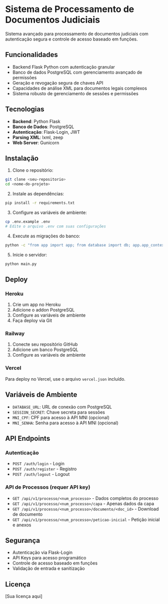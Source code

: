 # Sistema de Processamento de Documentos Judiciais

Sistema avançado para processamento de documentos judiciais com autenticação segura e controle de acesso baseado em funções.

## Funcionalidades

- Backend Flask Python com autenticação granular
- Banco de dados PostgreSQL com gerenciamento avançado de permissões
- Geração e revogação segura de chaves API
- Capacidades de análise XML para documentos legais complexos
- Sistema robusto de gerenciamento de sessões e permissões

## Tecnologias

- **Backend**: Python Flask
- **Banco de Dados**: PostgreSQL
- **Autenticação**: Flask-Login, JWT
- **Parsing XML**: lxml, zeep
- **Web Server**: Gunicorn

## Instalação

1. Clone o repositório:
```bash
git clone <seu-repositorio>
cd <nome-do-projeto>
```

2. Instale as dependências:
```bash
pip install -r requirements.txt
```

3. Configure as variáveis de ambiente:
```bash
cp .env.example .env
# Edite o arquivo .env com suas configurações
```

4. Execute as migrações do banco:
```bash
python -c "from app import app; from database import db; app.app_context().push(); db.create_all()"
```

5. Inicie o servidor:
```bash
python main.py
```

## Deploy

### Heroku

1. Crie um app no Heroku
2. Adicione o addon PostgreSQL
3. Configure as variáveis de ambiente
4. Faça deploy via Git

### Railway

1. Conecte seu repositório GitHub
2. Adicione um banco PostgreSQL
3. Configure as variáveis de ambiente

### Vercel

Para deploy no Vercel, use o arquivo `vercel.json` incluído.

## Variáveis de Ambiente

- `DATABASE_URL`: URL de conexão com PostgreSQL
- `SESSION_SECRET`: Chave secreta para sessões
- `MNI_CPF`: CPF para acesso à API MNI (opcional)
- `MNI_SENHA`: Senha para acesso à API MNI (opcional)

## API Endpoints

### Autenticação
- `POST /auth/login` - Login
- `POST /auth/register` - Registro
- `POST /auth/logout` - Logout

### API de Processos (requer API key)
- `GET /api/v1/processo/<num_processo>` - Dados completos do processo
- `GET /api/v1/processo/<num_processo>/capa` - Apenas dados da capa
- `GET /api/v1/processo/<num_processo>/documento/<doc_id>` - Download de documento
- `GET /api/v1/processo/<num_processo>/peticao-inicial` - Petição inicial e anexos

## Segurança

- Autenticação via Flask-Login
- API Keys para acesso programático
- Controle de acesso baseado em funções
- Validação de entrada e sanitização

## Licença

[Sua licença aqui]